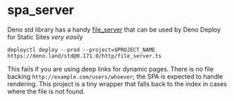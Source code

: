 # spa_server

Deno std library has a handy [file_server](https://deno.land/std@0.190.0/http/file_server.ts) that can be used by Deno Deploy for Static Sites *very easily*

```
deployctl deploy --prod --project=$PROJECT_NAME https://deno.land/std@0.171.0/http/file_server.ts
```

This fails if you are using deep links for dynamic pages. There is no file backing `http://example.com/users/whoever`; the SPA is expected to handle rendering.
This project is a tiny wrapper that falls back to the index in cases where the file is not found.

